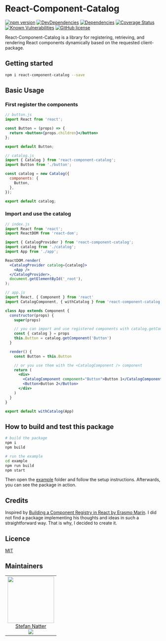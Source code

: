 # React-Component-Catalog

[![npm version](https://badge.fury.io/js/react-component-catalog.svg)](https://badge.fury.io/js/react-component-catalog)
[![DevDependencies](https://api.travis-ci.org/natterstefan/react-component-catalog.svg?branch=master)](https://travis-ci.org/natterstefan/react-component-catalog)
[![Dependencies](https://img.shields.io/david/natterstefan/react-component-catalog.svg)](https://github.com/natterstefan/react-component-catalog/blob/master/package.json)
[![Coverage Status](https://coveralls.io/repos/github/natterstefan/react-component-catalog/badge.svg?branch=master)](https://coveralls.io/github/natterstefan/react-component-catalog?branch=master)
[![Known Vulnerabilities](https://snyk.io/test/github/natterstefan/react-component-catalog/badge.svg)](https://snyk.io/test/github/natterstefan/react-component-catalog)
[![GitHub license](https://img.shields.io/github/license/natterstefan/react-component-catalog.svg)](https://github.com/natterstefan/react-component-catalog/blob/master/LICENCE)

React-Component-Catalog is a library for registering, retrieving, and rendering
React components dynamically based on the requested client-package.

## Getting started

```bash
npm i react-component-catalog --save
```

## Basic Usage

### First register the components

```jsx
// button.js
import React from 'react';

const Button = (props) => {
  return <button>{props.children}</button>
};

export default Button;
```

```jsx
// catalog.js
import { Catalog } from 'react-component-catalog';
import Button from './button';

const catalog = new Catalog({
  components: {
    Button,
  },
});

export default catalog;
```

### Import and use the catalog

```jsx
// index.js
import React from 'react';
import ReactDOM from 'react-dom';

import { CatalogProvider } from 'react-component-catalog';
import catalog from './catalog';
import App from './app';

ReactDOM.render(
  <CatalogProvider catalog={catalog}>
    <App />
  </CatalogProvider>,
  document.getElementById('_root'),
);
```

```jsx
// app.js
import React, { Component } from 'react'
import CatalogComponent, { withCatalog } from 'react-component-catalog'

class App extends Component {
  constructor(props) {
    super(props)

    // you can import and use registered components with catalog.getComponent
    const { catalog } = props
    this.Button = catalog.getComponent('Button')
  }

  render() {
    const Button = this.Button

    // or you use them with the <CatalogComponent /> component
    return (
      <div>
        <CatalogComponent component="Button">Button 1</CatalogComponent>
        <Button>Button 2</Button>
      </div>
    )
  }
}

export default withCatalog(App)
```

## How to build and test this package

```bash
# build the package
npm i
npm build

# run the example
cd example
npm run build
npm start
```

Then open the [example](./example) folder and follow the setup instructions.
Afterwards, you can see the package in action.

## Credits

Inspired by [Building a Component Registry in React by Erasmo Marín](https://medium.com/smartboxtv-engineering/building-a-component-registry-in-react-4504ca271e56).
I did not find a package implementing his thoughts and ideas in such a
straightforward way. That is why, I decided to create it.

## Licence

[MIT](LICENCE)

## Maintainers

<table>
  <tbody>
    <tr>
      <td align="center">
        <a href="https://github.com/natterstefan">
          <img width="150" height="150" src="https://github.com/natterstefan.png?v=3&s=150">
          </br>
          Stefan Natter
        </a>
        <div>
          <a href="https://twitter.com/natterstefan">
            <img src="https://img.shields.io/twitter/follow/natterstefan.svg?style=social&label=Follow" />
          </a>
        </div>
      </td>
    </tr>
  <tbody>
</table>
